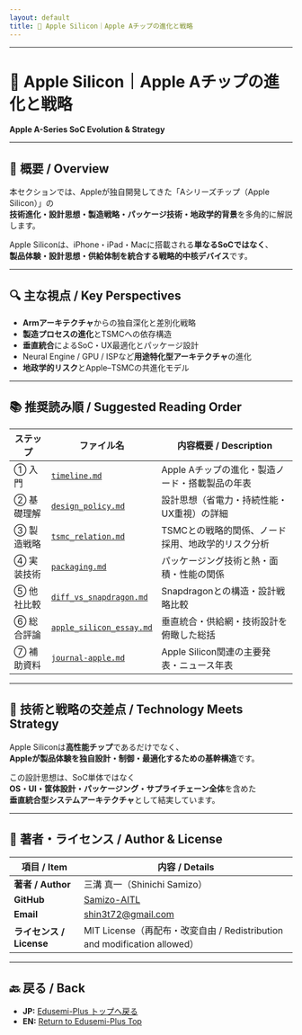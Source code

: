 ```yaml
---
layout: default
title: 🍎 Apple Silicon｜Apple Aチップの進化と戦略
---
```


---

# 🍎 **Apple Silicon｜Apple Aチップの進化と戦略**  
**Apple A-Series SoC Evolution & Strategy**

---

## 🧭 **概要 / Overview**

本セクションでは、Appleが独自開発してきた「Aシリーズチップ（Apple Silicon）」の  
**技術進化・設計思想・製造戦略・パッケージ技術・地政学的背景**を多角的に解説します。

Apple Siliconは、iPhone・iPad・Macに搭載される**単なるSoCではなく**、  
**製品体験・設計思想・供給体制を統合する戦略的中核デバイス**です。

---

## 🔍 **主な視点 / Key Perspectives**

- **Armアーキテクチャ**からの独自深化と差別化戦略  
- **製造プロセスの進化**とTSMCへの依存構造  
- **垂直統合**によるSoC・UX最適化とパッケージ設計  
- Neural Engine / GPU / ISPなど**用途特化型アーキテクチャ**の進化  
- **地政学的リスク**とApple–TSMCの共進化モデル

---

## 📚 **推奨読み順 / Suggested Reading Order**

| ステップ | ファイル名 | 内容概要 / Description |
|---------|------------|------------------------|
| ① 入門 | [`timeline.md`](./timeline.md) | Apple Aチップの進化・製造ノード・搭載製品の年表 |
| ② 基礎理解 | [`design_policy.md`](./design_policy.md) | 設計思想（省電力・持続性能・UX重視）の詳細 |
| ③ 製造戦略 | [`tsmc_relation.md`](./tsmc_relation.md) | TSMCとの戦略的関係、ノード採用、地政学的リスク分析 |
| ④ 実装技術 | [`packaging.md`](./packaging.md) | パッケージング技術と熱・面積・性能の関係 |
| ⑤ 他社比較 | [`diff_vs_snapdragon.md`](./diff_vs_snapdragon.md) | Snapdragonとの構造・設計戦略比較 |
| ⑥ 総合評論 | [`apple_silicon_essay.md`](./apple_silicon_essay.md) | 垂直統合・供給網・技術設計を俯瞰した総括 |
| ⑦ 補助資料 | [`journal-apple.md`](./journal-apple.md) | Apple Silicon関連の主要発表・ニュース年表 |

---

## 🎯 **技術と戦略の交差点 / Technology Meets Strategy**

Apple Siliconは**高性能チップ**であるだけでなく、  
**Appleが製品体験を独自設計・制御・最適化するための基幹構造**です。

この設計思想は、SoC単体ではなく  
**OS・UI・筐体設計・パッケージング・サプライチェーン全体**を含めた  
**垂直統合型システムアーキテクチャ**として結実しています。

---

## 👤 **著者・ライセンス / Author & License**

| **項目 / Item** | **内容 / Details** |
|-----------------|--------------------|
| **著者 / Author** | 三溝 真一（Shinichi Samizo） |
| **GitHub** | [Samizo-AITL](https://github.com/Samizo-AITL) |
| **Email** | [shin3t72@gmail.com](mailto:shin3t72@gmail.com) |
| **ライセンス / License** | MIT License（再配布・改変自由 / Redistribution and modification allowed） |

---

## 🔙 **戻る / Back**
- **JP:** [Edusemi-Plus トップへ戻る](https://samizo-aitl.github.io/Edusemi-Plus/index.html)  
- **EN:** [Return to Edusemi-Plus Top](https://samizo-aitl.github.io/Edusemi-Plus/index.html)

